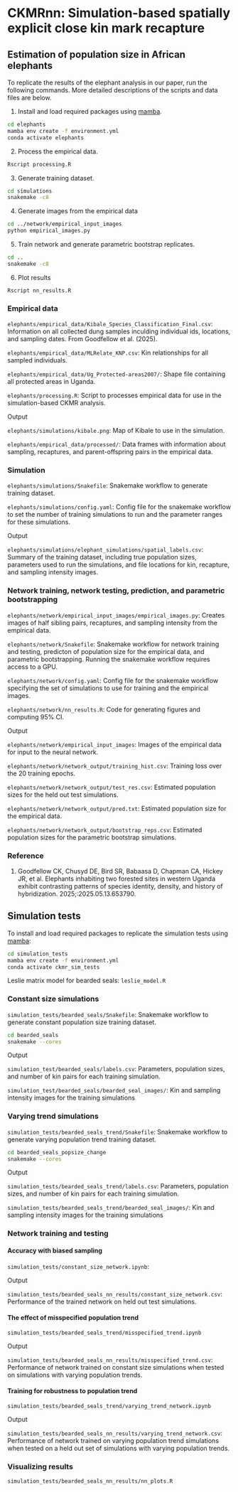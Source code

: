# CKMRnn: Simulation-based spatially explicit close kin mark recapture
## Estimation of population size in African elephants

To replicate the results of the elephant analysis in our paper, run the following commands. More detailed descriptions of the scripts and data files are below.

1. Install and load required packages using [mamba](https://mamba.readthedocs.io/en/latest/installation/mamba-installation.html).

```bash
cd elephants
mamba env create -f environment.yml
conda activate elephants
```

2. Process the empirical data.
```bash
Rscript processing.R
```

3. Generate training dataset.
```bash
cd simulations
snakemake -c8
```

4. Generate images from the empirical data
```bash
cd ../network/empirical_input_images
python empirical_images.py
```

5. Train network and generate parametric bootstrap replicates.
```bash
cd ..
snakemake -c8
```

6. Plot results
```
Rscript nn_results.R
```

### Empirical data

`elephants/empirical_data/Kibale_Species_Classification_Final.csv`: Information on all collected dung samples inculding individual ids, locations, and sampling dates. From Goodfellow et al. (2025).

`elephants/empirical_data/MLRelate_KNP.csv`: Kin relationships for all sampled individuals.

`elephants/empirical_data/Ug_Protected-areas2007/`: Shape file containing all protected areas in Uganda.

`elephants/processing.R`: Script to processes empirical data for use in the simulation-based CKMR analysis.

Output

`elephants/simulations/kibale.png`: Map of Kibale to use in the simulation.

`elephants/empirical_data/processed/`: Data frames with information about sampling, recaptures, and parent-offspring pairs in the empirical data.

### Simulation

`elephants/simulations/Snakefile`: Snakemake workflow to generate training dataset.

`elephants/simulations/config.yaml`: Config file for the snakemake workflow to set the number of training simulations to run and the parameter ranges for these simulations.

Output

`elephants/simulations/elephant_simulations/spatial_labels.csv`: Summary of the training dataset, including true population sizes, parameters used to run the simulations, and file locations for kin, recapture, and sampling intensity images.

### Network training, network testing, prediction, and parametric bootstrapping

`elephants/network/empirical_input_images/empirical_images.py`: Creates images of half sibling pairs, recaptures, and sampling intensity from the empirical data.

`elephants/network/Snakefile`: Snakemake workflow for network training and testing, predicton of population size for the empirical data, and parametric bootstrapping. Running the snakemake workflow requires access to a GPU.

`elephants/network/config.yaml`: Config file for the snakemake workflow specifying the set of simulations to use for training and the empirical images.

`elephants/network/nn_results.R`: Code for generating figures and computing 95% CI.

Output

`elephants/network/empirical_input_images`: Images of the empirical data for input to the neural network.

`elephants/network/network_output/training_hist.csv`: Training loss over the 20 training epochs.

`elephants/network/network_output/test_res.csv`: Estimated population sizes for the held out test simulations.

`elephants/network/network_output/pred.txt`: Estimated population size for the empirical data.

`elephants/network/network_output/bootstrap_reps.csv`: Estimated population sizes for the parametric bootstrap simulations.

### Reference
1. Goodfellow CK, Chusyd DE, Bird SR, Babaasa D, Chapman CA, Hickey JR, et al. Elephants inhabiting two forested sites in western Uganda exhibit contrasting patterns of species identity, density, and history of hybridization. 2025;:2025.05.13.653790.

## Simulation tests

To install and load required packages to replicate the simulation tests using [mamba](https://mamba.readthedocs.io/en/latest/installation/mamba-installation.html):

```bash
cd simulation_tests
mamba env create -f environment.yml
conda activate ckmr_sim_tests
```
Leslie matrix model for bearded seals: `leslie_model.R`

### Constant size simulations
`simulation_tests/bearded_seals/Snakefile`: Snakemake workflow to generate constant population size training dataset.

```bash
cd bearded_seals
snakemake --cores
```

Output

`simulation_test/bearded_seals/labels.csv`: Parameters, population sizes, and number of kin pairs for each training simulation.

`simulation_test/bearded_seals/bearded_seal_images/`: Kin and sampling intensity images for the training simulations

### Varying trend simulations
`simulation_tests/bearded_seals_trend/Snakefile`: Snakemake workflow to generate varying population trend training dataset.

```bash
cd bearded_seals_popsize_change
snakemake --cores
```

Output

`simulation_tests/bearded_seals_trend/labels.csv`: Parameters, population sizes, and number of kin pairs for each training simulation.

`simulation_tests/bearded_seals_trend/bearded_seal_images/`: Kin and sampling intensity images for the training simulations

### Network training and testing
#### Accuracy with biased sampling

`simulation_tests/constant_size_network.ipynb`: 

Output

`simulation_tests/bearded_seals_nn_results/constant_size_network.csv`: Performance of the trained network on held out test simulations. 

#### The effect of misspecified population trend

`simulation_tests/bearded_seals_trend/misspecified_trend.ipynb`

Output

`simulation_tests/bearded_seals_nn_results/misspecified_trend.csv`: Performance of network trained on constant size simulations when tested on simulations with varying population trends.

#### Training for robustness to population trend

`simulation_tests/bearded_seals_trend/varying_trend_network.ipynb`

Output

`simulation_tests/bearded_seals_nn_results/varying_trend_network.csv`: Performance of network trained on varying population trend simulations when tested on a held out set of simulations with varying population trends.

### Visualizing results

`simulation_tests/bearded_seals_nn_results/nn_plots.R`